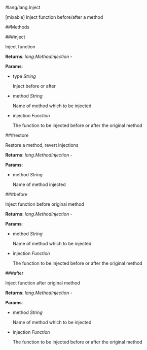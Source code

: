 #lang/lang.Inject

[mixable] Inject function before/after a method

##Methods

###inject

Inject function

**Returns**: _lang.MethodInjection_ - 

**Params**:  
*   type _String_

    Inject before or after
*   method _String_

    Name of method which to be injected
*   injection _Function_

    The function to be injected before or after the original method


###restore

Restore a method, revert injections

**Returns**: _lang.MethodInjection_ - 

**Params**:  
*   method _String_

    Name of method injected


###before

Inject function before original method

**Returns**: _lang.MethodInjection_ - 

**Params**:  
*   method _String_

    Name of method which to be injected
*   injection _Function_

    The function to be injected before or after the original method


###after

Inject function after original method

**Returns**: _lang.MethodInjection_ - 

**Params**:  
*   method _String_

    Name of method which to be injected
*   injection _Function_

    The function to be injected before or after the original method


